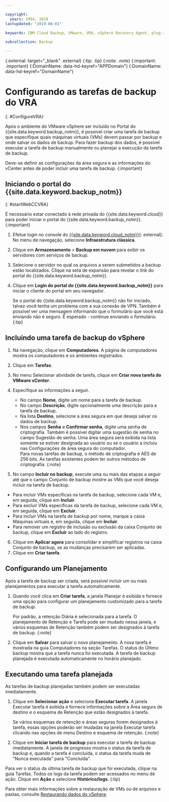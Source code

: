 ```yaml
---

copyright:
  years: 1994, 2019
lastupdated: "2019-08-01"

keywords: IBM Cloud Backup, VMware, VRA, vSphere Recovery Agent, plug-in, plugin, EVault, Carbonite, vSphere

subcollection: Backup

---
```

{:external: target="_blank" .external}
{:tip: .tip}
{:note: .note}
{:important: .important}
{:DomainName: data-hd-keyref="APPDomain"}
{:DomainName: data-hd-keyref="DomainName"}

# Configurando as tarefas de backup do VRA
{: #ConfigureVRA}

Após o ambiente do VMware vSphere ser incluído no Portal do {{site.data.keyword.backup_notm}}, é possível criar uma tarefa de backup que especifique quais máquinas virtuais (VMs) devem passar por backup e onde salvar os dados de backup. Para fazer backup dos dados, é possível executar a tarefa de backup manualmente ou planejar a execução da tarefa de backup.

Deve-se definir as configurações da área segura e as informações do vCenter antes de poder incluir uma tarefa de backup.
{:important}

## Iniciando o portal do {{site.data.keyword.backup_notm}}
{: #startWebCCVRA}

É necessário estar conectado à rede privada do {{site.data.keyword.cloud}} para poder iniciar o portal do {{site.data.keyword.backup_notm}}.
{:important}

1. Efetue login no console do [{{site.data.keyword.cloud_notm}}](https://{DomainName}){: external}. No menu de navegação, selecione **Infraestrutura clássica**.
2. Clique em **Armazenamento** > **Backup em nuvem** para exibir os servidores com serviços de backup.
3. Selecione o servidor no qual os arquivos a serem submetidos a backup estão localizados. Clique
na seta de expansão para revelar o link do portal do {{site.data.keyword.backup_notm}}.
4. Clique em **Login do portal do {{site.data.keyword.backup_notm}}** para iniciar o cliente do portal em seu navegador.

   Se o portal do {{site.data.keyword.backup_notm}} não for iniciado, talvez você tenha um problema com a sua conexão de VPN. Também é possível ver uma mensagem informando que o formulário que você está enviando não é seguro. É esperado - continue enviando o formulário.
   {:tip}

## Incluindo uma tarefa de backup do vSphere

1. Na navegação, clique em **Computadores**. A página de computadores mostra os computadores e os ambientes registrados.
2. Clique em **Tarefas**.
3. No menu Selecionar atividade de tarefa, clique em **Criar nova tarefa do VMware vCenter**.
4. Especifique as informações a seguir.
   * No campo **Nome**, digite um nome para a tarefa de backup.
   * No campo **Descrição**, digite opcionalmente uma descrição para a tarefa de backup.
   * Na lista **Destino**, selecione a área segura em que deseja salvar os dados de backup.
   * Nos campos **Senha** e **Confirmar senha**, digite uma senha de criptografia. Também é possível digitar uma sugestão de senha no campo Sugestão de senha.
   Uma área segura será exibida na lista somente se estiver designada ao usuário ou se o usuário a incluiu nas Configurações de área segura do computador.<br/>
   Para novas tarefas de backup, o método de criptografia é AES de 256 bits. As tarefas existentes podem ter outros métodos de criptografia.
   {:note}

5.	No campo **Incluir no backup**, execute uma ou mais das etapas a seguir até que o campo Conjunto de backup mostre as VMs que você deseja incluir na tarefa de backup.

   * Para incluir VMs específicas na tarefa de backup, selecione cada VM e, em seguida, clique em **Incluir**.
   * Para excluir VMs específicas da tarefa de backup, selecione cada VM e, em seguida, clique em **Excluir**.
   * Para incluir VMs na tarefa de backup por nome, marque a caixa Máquinas virtuais e, em seguida, clique em **Incluir**.
   * Para remover um registro de inclusão ou exclusão da caixa Conjunto de backup, clique em **Excluir** ao lado do registro.

6. Clique em **Aplicar agora** para consolidar e simplificar registros na caixa Conjunto de backup, se as mudanças precisarem ser aplicadas.
7. Clique em **Criar tarefa**.

## Configurando um Planejamento

Após a tarefa de backup ser criada, será possível incluir um ou mais planejamentos para executar a tarefa automaticamente.

1. Quando você clica em **Criar tarefa**, a janela Planejar é exibida e fornece uma opção para configurar um planejamento customizado para a tarefa de backup.

   Por padrão, a retenção Diária é selecionada para a tarefa. O planejamento de Retenção e Tarefa pode ser mudado nessa janela, e vários esquemas de Retenção também podem ser designados à tarefa de backup.
   {:note}
2. Clique em **Salvar** para salvar o novo planejamento. A nova tarefa é mostrada na guia Computadores na seção Tarefas. O status do Último backup mostra que a tarefa nunca foi executada. A tarefa de backup planejada é executada automaticamente no horário planejado.

## Executando uma tarefa planejada

As tarefas de backup planejadas também podem ser executadas imediatamente.

1. Clique em **Selecionar ação** e selecione **Executar tarefa**. A janela Executar tarefa é exibida e fornece informações sobre a Área segura de destino e o esquema de Retenção que estão designados à tarefa.

   Se vários esquemas de retenção e áreas seguras forem designados à tarefa, essas opções poderão ser mudadas na janela Executar tarefa clicando nas opções de menu Destino e esquema de retenção.
   {:note}
2. Clique em **Iniciar tarefa de backup** para executar a tarefa de backup imediatamente. A janela de progresso mostra o status da tarefa de backup e, quando a tarefa é concluída, o status da tarefa muda de "Nunca executada" para "Concluída".

Para ver o status da última tarefa de backup que foi executada, clique na guia Tarefas. Todos os logs da tarefa podem ser acessados no menu de ação. Clique em **Ação** e selecione **Histórico/logs**.
{:tip}

Para obter mais informações sobre a restauração de VMs ou de arquivos e pastas, consulte [Restaurando dados do vSphere](/docs/infrastructure/Backup?topic=Backup-VRARestore#VRARestore).
